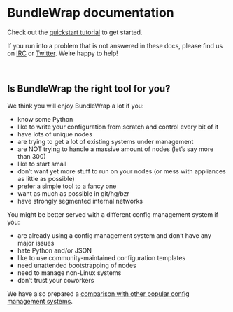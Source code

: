 <style>.bs-sidebar { display: none; }</style>

BundleWrap documentation
========================

Check out the [quickstart tutorial](guide/quickstart.md) to get started.

If you run into a problem that is not answered in these docs, please
find us on [IRC](irc://chat.freenode.net/bundlewrap) or [Twitter](https://twitter.com/bundlewrap). We’re happy to help!

<br>

Is BundleWrap the right tool for you?
-------------------------------------

We think you will enjoy BundleWrap a lot if you:

-   know some Python
-   like to write your configuration from scratch and control every bit
    of it
-   have lots of unique nodes
-   are trying to get a lot of existing systems under management
-   are NOT trying to handle a massive amount of nodes (let’s say more
    than 300)
-   like to start small
-   don’t want yet more stuff to run on your nodes (or mess with
    appliances as little as possible)
-   prefer a simple tool to a fancy one
-   want as much as possible in git/hg/bzr
-   have strongly segmented internal networks

You might be better served with a different config management system if
you:

-   are already using a config management system and don’t have any
    major issues
-   hate Python and/or JSON
-   like to use community-maintained configuration templates
-   need unattended bootstrapping of nodes
-   need to manage non-Linux systems
-   don’t trust your coworkers

We have also prepared a [comparison with other popular config management systems](misc/alternatives.md).

